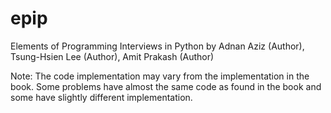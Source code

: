 # epip
Elements of Programming Interviews in Python
by Adnan Aziz (Author), Tsung-Hsien Lee (Author), Amit Prakash (Author) 

Note: The code implementation may vary from the implementation in the book. Some problems have almost the same code as found in the book and some have slightly different implementation.  

